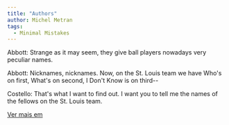 ```yaml
---
title: "Authors"
author: Michel Metran
tags:
  - Minimal Mistakes
---
```


Abbott: Strange as it may seem, they give ball players nowadays very peculiar names.

Abbott: Nicknames, nicknames. Now, on the St. Louis team we have Who's on first, What's on second, I Don't Know is on third--

Costello: That's what I want to find out. I want you to tell me the names of the fellows on the St. Louis team.

[Ver mais em](https://mmistakes.github.io/minimal-mistakes/docs/authors/)
